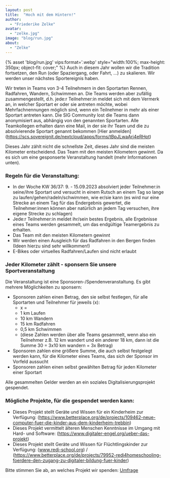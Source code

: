 ```yaml
---
layout: post
title:  "Hoch mit dem Hintern!"
author:
  - "Friederike Zelke"
avatar: 
  - "zelke.jpg"
image: "blog/run.jpg"
about:
  - "Zelke"
---
```

{% asset 'blog/run.jpg' vips:format='.webp' style="width:100%; max-height: 350px; object-fit: cover;" %}
Auch in diesem Jahr wollen wir die Tradition fortsetzen, den Run (oder Spaziergang, oder Fahrt, ...) zu skalieren. Wir werden unser nächstes Sportereignis haben.

Wir treten in Teams von 3-4 Teilnehmern in den Sportarten Rennen, Radfahren, Wandern, Schwimmen an. Die Teams werden aber zufällig zusammengestellt, d.h. jede:r Teilnehmer:in meldet sich mit dem Vermerk an, in welcher Sportart er oder sie antreten möchte, wobei Mehrfachnennungen möglich sind, wenn ein Teilnehmer in mehr als einer Sportart antreten kann. Die SIG Community lost die Teams dann anonymisiert aus, abhängig von den genannten Sportarten. Alle Teamkollegen erhalten dann eine Mail, in der sie ihr Team und die zu absolvierende Sportart genannt bekommen [Hier anmelden] (https://scs.sovereignit.de/nextcloud/apps/forms/tBpJLwaArj4eRHpt)

Dieses Jahr zählt nicht die schnellste Zeit, dieses Jahr sind die meisten Kilometer entscheidend. Das Team mit den meisten Kilometern gewinnt. Da es sich um eine gesponserte Veranstaltung handelt (mehr Informationen unten). 

### Regeln für die Veranstaltung:
* In der Woche KW 36/37: 9. - 15.09.2023 absolviert jeder Teilnehmer:in seine/ihre Sportart und versucht in einem Rutsch an einem Tag so lange zu laufen/gehen/radeln/schwimmen, wie er/sie kann (es wird nur eine Strecke an einem Tag für das Endergebnis gewertet, die Teilnehmer:innen können aber natürlich an jedem Tag versuchen, ihre eigene Strecke zu schlagen)
* Jede:r Teilnehmer:in meldet ihr/sein bestes Ergebnis, alle Ergebnisse eines Teams werden gesammelt, um das endgültige Teamergebnis zu erhalten.
* Das Team mit den meisten Kilometern gewinnt
* Wir werden einen Ausgleich für das Radfahren in den Bergen finden (Ideen hierzu sind sehr willkommen!)
* E-Bikes oder virtuelles Radfahren/Laufen sind nicht erlaubt


### Jeder Kilometer zählt - sponsern Sie unsere Sportveranstaltung
Die Veranstaltung ist eine Sponsoren-/Spendenveranstaltung. Es gibt mehrere Möglichkeiten zu sponsern:
* Sponsoren zahlen einen Betrag, den sie selbst festlegen, für alle Sportarten und Teilnehmer für jeweils (x):
    * x =
    * 1 km Laufen
    * 10 km Wandern
    * 15 km Radfahren
    * 0,5 km Schwimmen
    * (diese Zahlen werden über alle Teams gesammelt, wenn also ein Teilnehmer z.B. 12 km wandert und ein anderer 18 km, dann ist die Summe 30 = 3x10 km wandern = 3x Betrag)
* Sponsoren zahlen eine größere Summe, die auch selbst festgelegt werden kann, für die Kilometer eines Teams, das sich der Sponsor im Vorfeld aussucht
* Sponsoren zahlen einen selbst gewählten Betrag für jeden Kilometer einer Sportart

Alle gesammelten Gelder werden an ein soziales Digitalisierungsprojekt gespendet.

### Mögliche Projekte, für die gespendet werden kann:
* Dieses Projekt stellt Geräte und Wissen für ein Kinderheim zur Verfügung: (https://www.betterplace.org/de/projects/109462-neue-computer-fuer-die-kinder-aus-dem-kinderheim-trebbin)
* Dieses Projekt vermittelt älteren Menschen Kenntnisse im Umgang mit Hard- und Software: (https://www.digitaler-engel.org/ueber-das-projekt) 
* Dieses Projekt stellt Geräte und Wissen für Flüchtlingskinder zur Verfügung: (www.redi-school.org) / (https://www.betterplace.org/de/projects/79952-redi4homeschooling-foerdere-den-zugang-zu-digitaler-bildung-fuer-kinder)

Bitte stimmen Sie ab, an welches Projekt wir spenden: [Umfrage](https://scs.sovereignit.de/nextcloud/apps/polls/s/ptvcZeIOyhAZa4yA)
